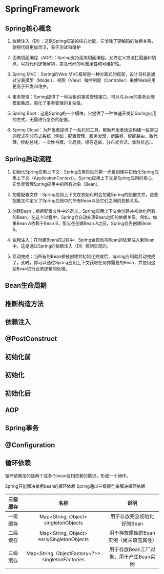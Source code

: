 # SpringFramework

## Spring核心概念

1. 依赖注入（DI）：这是Spring框架的核心功能，它消除了硬编码的依赖关系，使得代码更加灵活，易于测试和维护

2. 面向切面编程（AOP）：Spring支持面向切面编程，允许定义方法拦截器和切点，以将代码逻辑解耦，提高代码的可重用性和可维护性。

3. Spring MVC：Spring的Web MVC框架是一种分离式的框架，设计目标是通过分离模型（Model）、视图（View）和控制器（Controller）来使Web应用更易于开发和维护。

4. 事务管理：Spring提供了一种抽象的事务管理接口，可以与Java的事务处理模型集成，简化了事务管理的复杂性。

5. Spring Boot：这是Spring的一个模块，它提供了一种快速开发新Spring应用的方式，无需进行复杂的配置。

6. Spring Cloud：为开发者提供了一系列的工具，帮助开发者快速构建一些常见的模式在分布式系统（例如：配置管理，服务发现，断路器，智能路由，微代理，控制总线，一次性令牌，全局锁，领导选举，分布式会话，集群状态）。

## Spring启动流程

1. 初始化Spring应用上下文：Spring应用启动的第一步是创建并初始化Spring应用上下文（ApplicationContext）。Spring应用上下文是Spring应用的核心，它负责管理Spring应用中的所有对象（Bean）。

2. 加载配置文件：Spring应用上下文在初始化时会加载Spring的配置文件，这些配置文件定义了Spring应用中的所有Bean以及它们之间的依赖关系。

3. 创建Bean：根据配置文件中的定义，Spring应用上下文会创建并初始化所有的Bean。在这个过程中，Spring会自动处理Bean之间的依赖关系，例如，如果Bean A依赖于Bean B，那么在创建Bean A之前，Spring会先创建Bean B。

4. 依赖注入：在创建Bean的过程中，Spring会自动将Bean的依赖注入到Bean中。这是通过Spring的依赖注入（DI）机制实现的。

5. 启动完成：当所有的Bean都被创建并初始化完成后，Spring应用就启动完成了。此时，你可以通过Spring应用上下文获取任何你需要的Bean，并使用这些Bean进行业务逻辑的处理。

## Bean生命周期

## 推断构造方法

## 依赖注入

## @PostConstruct

## 初始化前

## 初始化

## 初始化后

## AOP

## Spring事务

## @Configuration

## 循环依赖

循环依赖指的是两个或多个bean互相依赖的情况，形成一个闭环。  

Spring只能解决单例bean的循环依赖
Spring通过三级缓存来解决循环依赖

| 三级缓存 | 名称 | 说明 |
| :------: | :------: | :------: |
|   一级缓存   |   Map<String, Object> singletonObjects             |   用于存放完全初始化好的Bean   |
|   二级缓存   |   Map<String, Object> earlySingletonObjects        |   用于存放原始的Bean实例（尚未填充属性）   |
|   三级缓存   |   Map<String, ObjectFactory<?>> singletonFactories |   用于存放Bean工厂对象，用于产生Bean实例   |


